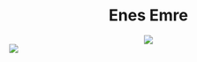 <h1 align="center">Enes Emre</h1>

<div align="center">
    <a href="https://discord.com/users/538846533123309584" title="Discord Account"><img src="https://lanyard-profile-readme.vercel.app/api/538846533123309584"></a>
</div>


<img src="https://cdn.discordapp.com/attachments/906301763764764743/1010951093494227015/AboutMe.png">
